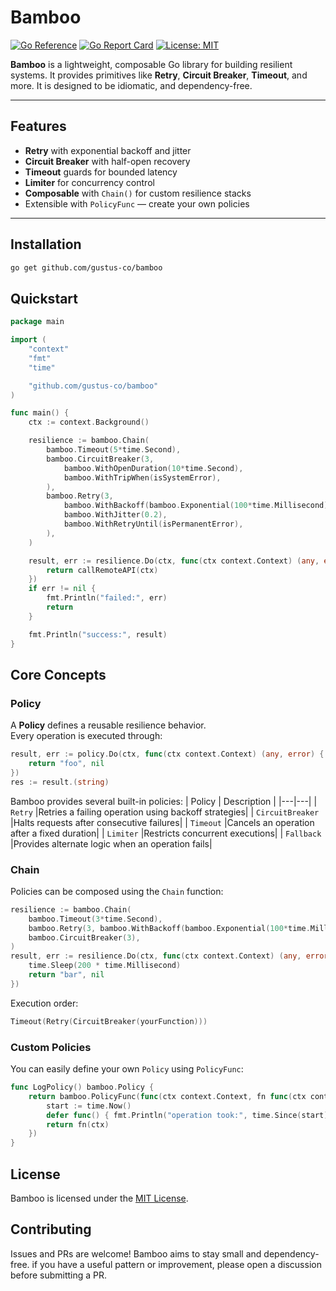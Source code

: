 # Bamboo

[![Go Reference](https://pkg.go.dev/badge/github.com/gustus-co/bamboo.svg)](https://pkg.go.dev/github.com/gustus-co/bamboo)
[![Go Report Card](https://goreportcard.com/badge/github.com/gustus-co/bamboo)](https://goreportcard.com/report/github.com/gustus-co/bamboo)
[![License: MIT](https://img.shields.io/badge/License-MIT-yellow.svg)](LICENSE)

**Bamboo** is a lightweight, composable Go library for building resilient systems.
It provides primitives like **Retry**, **Circuit Breaker**, **Timeout**, and more. It is designed to be idiomatic, and dependency-free.

---

## Features

- **Retry** with exponential backoff and jitter
- **Circuit Breaker** with half-open recovery
- **Timeout** guards for bounded latency
- **Limiter** for concurrency control
- **Composable** with `Chain()` for custom resilience stacks
- Extensible with `PolicyFunc` — create your own policies

---

## Installation

```bash
go get github.com/gustus-co/bamboo
```

## Quickstart

```go
package main

import (
	"context"
	"fmt"
	"time"

	"github.com/gustus-co/bamboo"
)

func main() {
	ctx := context.Background()

	resilience := bamboo.Chain(
		bamboo.Timeout(5*time.Second),
		bamboo.CircuitBreaker(3,
			bamboo.WithOpenDuration(10*time.Second),
			bamboo.WithTripWhen(isSystemError),
		),
		bamboo.Retry(3,
			bamboo.WithBackoff(bamboo.Exponential(100*time.Millisecond)),
			bamboo.WithJitter(0.2),
			bamboo.WithRetryUntil(isPermanentError),
		),
	)

	result, err := resilience.Do(ctx, func(ctx context.Context) (any, error) {
		return callRemoteAPI(ctx)
	})
	if err != nil {
		fmt.Println("failed:", err)
		return
	}

	fmt.Println("success:", result)
}
```
 
## Core Concepts

### **Policy**

A **Policy** defines a reusable resilience behavior.  
Every operation is executed through:

```go
result, err := policy.Do(ctx, func(ctx context.Context) (any, error) {
	return "foo", nil
})
res := result.(string)
```

Bamboo provides several built-in policies:
| Policy | Description |
|---|---|
| `Retry` |Retries a failing operation using backoff strategies|
| `CircuitBreaker` |Halts requests after consecutive failures|
| `Timeout` |Cancels an operation after a fixed duration|
| `Limiter` |Restricts concurrent executions|
| `Fallback` |Provides alternate logic when an operation fails|


### **Chain**
Policies can be composed using the `Chain` function:
```go
resilience := bamboo.Chain(
	bamboo.Timeout(3*time.Second),
	bamboo.Retry(3, bamboo.WithBackoff(bamboo.Exponential(100*time.Millisecond))),
	bamboo.CircuitBreaker(3),
)
result, err := resilience.Do(ctx, func(ctx context.Context) (any, error) {
	time.Sleep(200 * time.Millisecond)
	return "bar", nil
})
```
Execution order:
```go
Timeout(Retry(CircuitBreaker(yourFunction)))
```

### **Custom Policies**
You can easily define your own `Policy` using `PolicyFunc`:

```go
func LogPolicy() bamboo.Policy {
	return bamboo.PolicyFunc(func(ctx context.Context, fn func(ctx context.Context) (any, error)) (any, error) {
		start := time.Now()
		defer func() { fmt.Println("operation took:", time.Since(start)) }()
		return fn(ctx)
	})
}
```

## License

Bamboo is licensed under the [MIT License](LICENSE).

## Contributing

Issues and PRs are welcome! Bamboo aims to stay small and dependency-free.
if you have a useful pattern or improvement, please open a discussion before submitting a PR.
